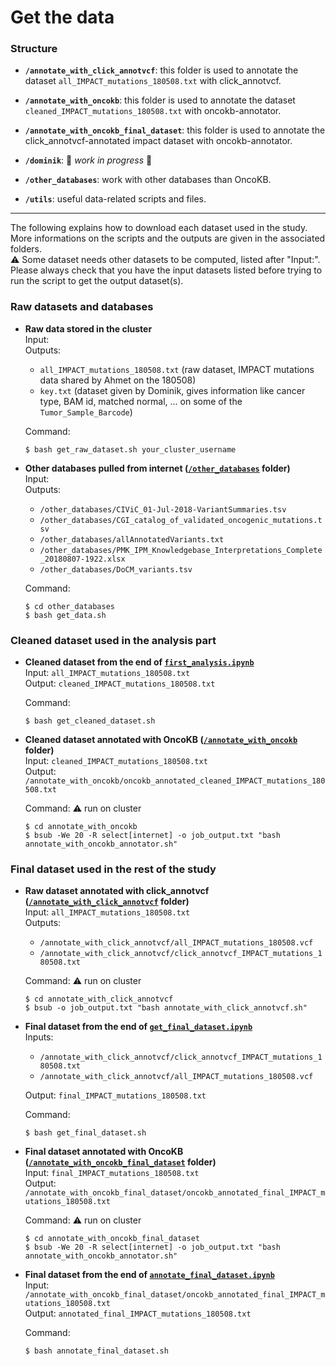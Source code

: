 # Get the data

### Structure

* **`/annotate_with_click_annotvcf`**: this folder is used to annotate the dataset `all_IMPACT_mutations_180508.txt` with click_annotvcf.  

* **`/annotate_with_oncokb`**: this folder is used to annotate the dataset `cleaned_IMPACT_mutations_180508.txt` with oncokb-annotator.

* **`/annotate_with_oncokb_final_dataset`**: this folder is used to annotate the click_annotvcf-annotated impact dataset with oncokb-annotator.

* **`/dominik`**: :construction: *work in progress* :construction:

* **`/other_databases`**: work with other databases than OncoKB.

* **`/utils`**: useful data-related scripts and files.

***

The following explains how to download each dataset used in the study. More informations on the scripts and the outputs are given in the associated folders.  
:warning: Some dataset needs other datasets to be computed, listed after "Input:". Please always check that you have the input datasets listed before trying to run the script to get the output dataset(s).

### Raw datasets and databases
* **Raw data stored in the cluster**  
    Input:  
    Outputs:  
    * `all_IMPACT_mutations_180508.txt` (raw dataset, IMPACT mutations data shared by Ahmet on the 180508)
    * `key.txt` (dataset given by Dominik, gives information like cancer type, BAM id, matched normal, ... on some of the `Tumor_Sample_Barcode`)

    Command:
    ```shell
    $ bash get_raw_dataset.sh your_cluster_username
    ```

* **Other databases pulled from internet ([`/other_databases`](https://github.com/ElsaB/impact-annotator/blob/master/data/other_databases) folder)**  
    Input:  
    Outputs:  
    * `/other_databases/CIViC_01-Jul-2018-VariantSummaries.tsv`
    * `/other_databases/CGI_catalog_of_validated_oncogenic_mutations.tsv`
    * `/other_databases/allAnnotatedVariants.txt`
    * `/other_databases/PMK_IPM_Knowledgebase_Interpretations_Complete_20180807-1922.xlsx`
    * `/other_databases/DoCM_variants.tsv`

    Command:
    ```shell
    $ cd other_databases
    $ bash get_data.sh
    ```

### Cleaned dataset used in the analysis part
* **Cleaned dataset from the end of [`first_analysis.ipynb`](https://github.com/ElsaB/impact-annotator/blob/master/analysis/description/first_study/first_analysis.ipynb)**  
    Input: `all_IMPACT_mutations_180508.txt`  
    Output: `cleaned_IMPACT_mutations_180508.txt`

    Command:
    ```shell
    $ bash get_cleaned_dataset.sh
    ```
    
* **Cleaned dataset annotated with OncoKB ([`/annotate_with_oncokb`](https://github.com/ElsaB/impact-annotator/blob/master/data/annotate_with_oncokb) folder)**  
    Input: `cleaned_IMPACT_mutations_180508.txt`  
    Output: `/annotate_with_oncokb/oncokb_annotated_cleaned_IMPACT_mutations_180508.txt`  

    Command: :warning: run on cluster
    ```shell
    $ cd annotate_with_oncokb
    $ bsub -We 20 -R select[internet] -o job_output.txt "bash annotate_with_oncokb_annotator.sh"
    ```

### Final dataset used in the rest of the study
* **Raw dataset annotated with click_annotvcf ([`/annotate_with_click_annotvcf`](https://github.com/ElsaB/impact-annotator/blob/master/data/annotate_with_click_annotvcf) folder)**  
    Input: `all_IMPACT_mutations_180508.txt`  
    Outputs:  
    * `/annotate_with_click_annotvcf/all_IMPACT_mutations_180508.vcf`  
    * `/annotate_with_click_annotvcf/click_annotvcf_IMPACT_mutations_180508.txt`
    
    Command: :warning: run on cluster
    ```shell
    $ cd annotate_with_click_annotvcf
    $ bsub -o job_output.txt "bash annotate_with_click_annotvcf.sh"
    ```

* **Final dataset from the end of [`get_final_dataset.ipynb`](https://github.com/ElsaB/impact-annotator/blob/master/analysis/description/compute_final_dataset/get_final_dataset.ipynb)**  
    Inputs:  
    * `/annotate_with_click_annotvcf/click_annotvcf_IMPACT_mutations_180508.txt`
    * `/annotate_with_click_annotvcf/all_IMPACT_mutations_180508.vcf`   

    Output: `final_IMPACT_mutations_180508.txt`

    Command:  
    ```shell
    $ bash get_final_dataset.sh
    ```

* **Final dataset annotated with OncoKB ([`/annotate_with_oncokb_final_dataset`](https://github.com/ElsaB/impact-annotator/blob/master/data/annotate_with_oncokb_final_dataset) folder)**  
    Input: `final_IMPACT_mutations_180508.txt`  
    Output: `/annotate_with_oncokb_final_dataset/oncokb_annotated_final_IMPACT_mutations_180508.txt`  
    
    Command: :warning: run on cluster
    ```shell
    $ cd annotate_with_oncokb_final_dataset
    $ bsub -We 20 -R select[internet] -o job_output.txt "bash annotate_with_oncokb_annotator.sh"
    ```

* **Final dataset from the end of [`annotate_final_dataset.ipynb`](https://github.com/ElsaB/impact-annotator/blob/master/analysis/description/compute_final_dataset/annotate_final_dataset.ipynb)**  
    Input: `/annotate_with_oncokb_final_dataset/oncokb_annotated_final_IMPACT_mutations_180508.txt`  
    Output: `annotated_final_IMPACT_mutations_180508.txt`

    Command:  
    ```shell
    $ bash annotate_final_dataset.sh
    ```

